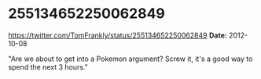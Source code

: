 # 255134652250062849
https://twitter.com/TomFrankly/status/255134652250062849
**Date:** 2012-10-08

"Are we about to get into a Pokemon argument? Screw it, it's a good way to spend the next 3 hours."
